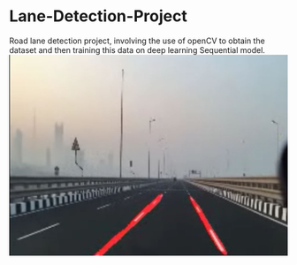 # Lane-Detection-Project
Road lane detection project, involving the use of openCV to obtain the dataset and then training this data on deep learning Sequential model.
![hearthstoneGame](https://github.com/RawanReda/Lane-Detection-Project/blob/main/Lane%20Detection.JPG)
